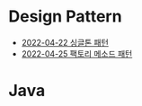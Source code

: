 # Design Pattern
* [2022-04-22 싱글톤 패턴](./design-pattern/2022-04-22-%EC%8B%B1%EA%B8%80%ED%86%A4%ED%8C%A8%ED%84%B4.md)
* [2022-04-25 팩토리 메소드 패턴](./design-pattern/2022-04-25-%ED%8C%A9%ED%86%A0%EB%A6%AC%EB%A9%94%EC%86%8C%EB%93%9C%ED%8C%A8%ED%84%B4.md)

# Java
